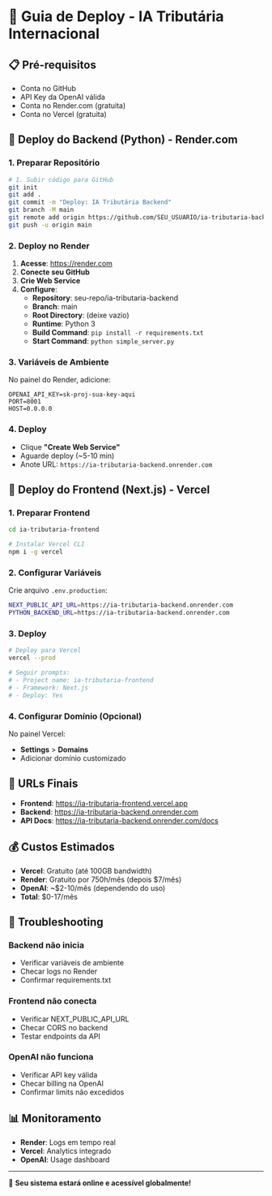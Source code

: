 # 🚀 Guia de Deploy - IA Tributária Internacional

## 📋 Pré-requisitos
- Conta no GitHub
- API Key da OpenAI válida
- Conta no Render.com (gratuita)
- Conta no Vercel (gratuita)

## 🔧 Deploy do Backend (Python) - Render.com

### 1. Preparar Repositório
```bash
# 1. Subir código para GitHub
git init
git add .
git commit -m "Deploy: IA Tributária Backend"
git branch -M main
git remote add origin https://github.com/SEU_USUARIO/ia-tributaria-backend.git
git push -u origin main
```

### 2. Deploy no Render
1. **Acesse**: https://render.com
2. **Conecte seu GitHub**
3. **Crie Web Service**
4. **Configure**:
   - **Repository**: seu-repo/ia-tributaria-backend
   - **Branch**: main
   - **Root Directory**: (deixe vazio)
   - **Runtime**: Python 3
   - **Build Command**: `pip install -r requirements.txt`
   - **Start Command**: `python simple_server.py`

### 3. Variáveis de Ambiente
No painel do Render, adicione:
```
OPENAI_API_KEY=sk-proj-sua-key-aqui
PORT=8001
HOST=0.0.0.0
```

### 4. Deploy
- Clique **"Create Web Service"**
- Aguarde deploy (~5-10 min)
- Anote URL: `https://ia-tributaria-backend.onrender.com`

## 🎨 Deploy do Frontend (Next.js) - Vercel

### 1. Preparar Frontend
```bash
cd ia-tributaria-frontend

# Instalar Vercel CLI
npm i -g vercel
```

### 2. Configurar Variáveis
Crie arquivo `.env.production`:
```bash
NEXT_PUBLIC_API_URL=https://ia-tributaria-backend.onrender.com
PYTHON_BACKEND_URL=https://ia-tributaria-backend.onrender.com
```

### 3. Deploy
```bash
# Deploy para Vercel
vercel --prod

# Seguir prompts:
# - Project name: ia-tributaria-frontend
# - Framework: Next.js
# - Deploy: Yes
```

### 4. Configurar Domínio (Opcional)
No painel Vercel:
- **Settings** > **Domains**
- Adicionar domínio customizado

## 🔗 URLs Finais
- **Frontend**: https://ia-tributaria-frontend.vercel.app
- **Backend**: https://ia-tributaria-backend.onrender.com
- **API Docs**: https://ia-tributaria-backend.onrender.com/docs

## 💰 Custos Estimados
- **Vercel**: Gratuito (até 100GB bandwidth)
- **Render**: Gratuito por 750h/mês (depois $7/mês)
- **OpenAI**: ~$2-10/mês (dependendo do uso)
- **Total**: $0-17/mês

## 🔧 Troubleshooting

### Backend não inicia
- Verificar variáveis de ambiente
- Checar logs no Render
- Confirmar requirements.txt

### Frontend não conecta
- Verificar NEXT_PUBLIC_API_URL
- Checar CORS no backend
- Testar endpoints da API

### OpenAI não funciona
- Verificar API key válida
- Checar billing na OpenAI
- Confirmar limits não excedidos

## 📊 Monitoramento
- **Render**: Logs em tempo real
- **Vercel**: Analytics integrado
- **OpenAI**: Usage dashboard

---

🎉 **Seu sistema estará online e acessível globalmente!**